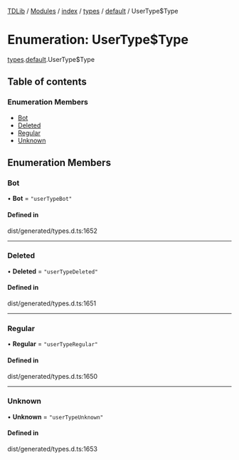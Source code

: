 [TDLib](../README.md) / [Modules](../modules.md) / [index](../modules/index.md) / [types](../modules/index.types.md) / [default](../modules/index.types.default.md) / UserType$Type

# Enumeration: UserType$Type

[types](../modules/index.types.md).[default](../modules/index.types.default.md).UserType$Type

## Table of contents

### Enumeration Members

- [Bot](index.types.default.UserType_Type.md#bot)
- [Deleted](index.types.default.UserType_Type.md#deleted)
- [Regular](index.types.default.UserType_Type.md#regular)
- [Unknown](index.types.default.UserType_Type.md#unknown)

## Enumeration Members

### Bot

• **Bot** = ``"userTypeBot"``

#### Defined in

dist/generated/types.d.ts:1652

___

### Deleted

• **Deleted** = ``"userTypeDeleted"``

#### Defined in

dist/generated/types.d.ts:1651

___

### Regular

• **Regular** = ``"userTypeRegular"``

#### Defined in

dist/generated/types.d.ts:1650

___

### Unknown

• **Unknown** = ``"userTypeUnknown"``

#### Defined in

dist/generated/types.d.ts:1653
